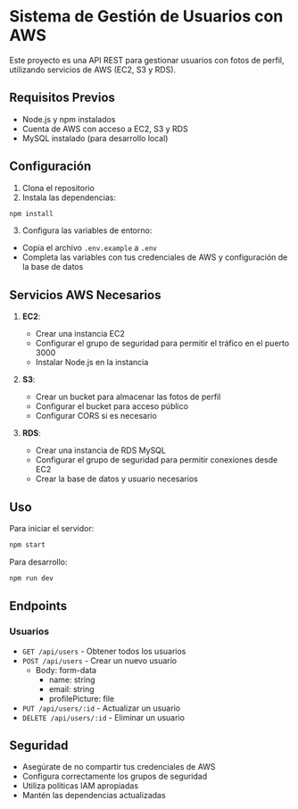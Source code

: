 # Sistema de Gestión de Usuarios con AWS

Este proyecto es una API REST para gestionar usuarios con fotos de perfil, utilizando servicios de AWS (EC2, S3 y RDS).

## Requisitos Previos

- Node.js y npm instalados
- Cuenta de AWS con acceso a EC2, S3 y RDS
- MySQL instalado (para desarrollo local)

## Configuración

1. Clona el repositorio
2. Instala las dependencias:
```bash
npm install
```

3. Configura las variables de entorno:
- Copia el archivo `.env.example` a `.env`
- Completa las variables con tus credenciales de AWS y configuración de la base de datos

## Servicios AWS Necesarios

1. **EC2**:
   - Crear una instancia EC2
   - Configurar el grupo de seguridad para permitir el tráfico en el puerto 3000
   - Instalar Node.js en la instancia

2. **S3**:
   - Crear un bucket para almacenar las fotos de perfil
   - Configurar el bucket para acceso público
   - Configurar CORS si es necesario

3. **RDS**:
   - Crear una instancia de RDS MySQL
   - Configurar el grupo de seguridad para permitir conexiones desde EC2
   - Crear la base de datos y usuario necesarios

## Uso

Para iniciar el servidor:
```bash
npm start
```

Para desarrollo:
```bash
npm run dev
```

## Endpoints

### Usuarios

- `GET /api/users` - Obtener todos los usuarios
- `POST /api/users` - Crear un nuevo usuario
  - Body: form-data
    - name: string
    - email: string
    - profilePicture: file
- `PUT /api/users/:id` - Actualizar un usuario
- `DELETE /api/users/:id` - Eliminar un usuario

## Seguridad

- Asegúrate de no compartir tus credenciales de AWS
- Configura correctamente los grupos de seguridad
- Utiliza políticas IAM apropiadas
- Mantén las dependencias actualizadas 